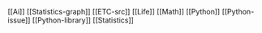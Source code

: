 [[Ai]]
[[Statistics-graph]]
[[ETC-src]]
[[Life]]
[[Math]]
[[Python]]
[[Python-issue]]
[[Python-library]]
[[Statistics]]